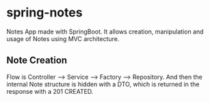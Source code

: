 # spring-notes

Notes App made with SpringBoot. It allows creation, manipulation and usage of Notes using MVC architecture.


## Note Creation

Flow is Controller --> Service --> Factory --> Repository. And then the internal Note structure is hidden with a DTO,
which is returned in the response with a 201 CREATED.